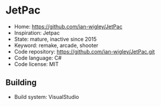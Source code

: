 # JetPac

- Home: https://github.com/ian-wigley/JetPac
- Inspiration: Jetpac
- State: mature, inactive since 2015
- Keyword: remake, arcade, shooter
- Code repository: https://github.com/ian-wigley/JetPac.git
- Code language: C#
- Code license: MIT

## Building

- Build system: VisualStudio